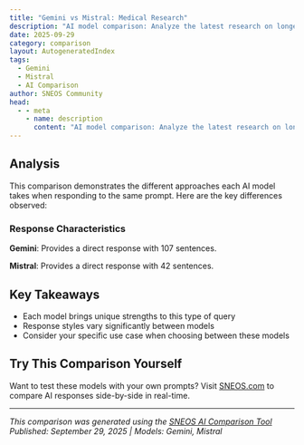 ```yaml
---
title: "Gemini vs Mistral: Medical Research"
description: "AI model comparison: Analyze the latest research on longevity supplements - what actually works?..."
date: 2025-09-29
category: comparison
layout: AutogeneratedIndex
tags:
  - Gemini
  - Mistral
  - AI Comparison
author: SNEOS Community
head:
  - - meta
    - name: description
      content: "AI model comparison: Analyze the latest research on longevity supplements - what actually works?..."
---
```


<ChatComparison
  title="Gemini vs Mistral: Medical Research"
  prompt="Analyze the latest research on longevity supplements - what actually works?"
  :responses='{
    "Gemini": "Okay, let\u0027s delve into the fascinating (and often hyped) world of longevity supplements and analyze what the latest research suggests actually has a potential impact, separating the wheat from the chaff.\n\n**Important Disclaimer:**  This is a rapidly evolving field.  Research findings can change, and what shows promise in animal studies may not translate to humans.  *Always consult with your doctor or a qualified healthcare professional before taking any supplements, especially if you have existing health conditions or are taking medications.*  This information is for informational purposes only and is not a substitute for professional medical advice.\n\n**Key Considerations Before Evaluating Supplements:**\n\n*   **Human Studies are Crucial:**  Much of the initial research on longevity supplements is done on model organisms like yeast, worms (C. elegans), fruit flies, and mice. While these are valuable starting points, **human studies are essential** to determine if the effects translate to humans, and if the dosages are safe and effective.\n*   **Mechanism of Action:** Understanding *how* a substance is supposed to work can help evaluate its potential. Does it target a known aging pathway (e.g., cellular senescence, mTOR, sirtuins, autophagy)? Is there a plausible explanation for its purported benefits?\n*   **Dosage and Bioavailability:**  The dosage used in studies matters.  Also, can the body effectively absorb and utilize the substance (bioavailability)?  Some substances may be poorly absorbed, rendering oral supplementation ineffective.\n*   **Safety Profile:**  A supplement that extends lifespan but causes significant side effects is not a desirable option.  Long-term safety data is especially important for longevity interventions.\n*   **Individual Variability:**  Genetics, lifestyle, and overall health can influence how an individual responds to a supplement.  What works for one person may not work for another.\n*   **Quality Control:** The supplement industry is not always tightly regulated.  Look for products that have been third-party tested for purity and potency (e.g., by USP, NSF International, or ConsumerLab.com).\n\n**Supplements with Some Evidence for Potential Longevity Benefits (in Humans, or with Strong Preclinical Data Supporting Human Trials):**\n\n1.  **Nicotinamide Mononucleotide (NMN) and Nicotinamide Riboside (NR):**\n\n    *   **What they are:** Precursors to NAD\u002B, a crucial coenzyme involved in cellular energy production, DNA repair, and other essential processes. NAD\u002B levels decline with age.\n    *   **Mechanism:**  Boosting NAD\u002B levels is thought to improve cellular function, enhance mitochondrial health, and activate sirtuins (longevity-associated proteins).\n    *   **Research:**\n        *   **Human studies:** Some human trials suggest that NMN and NR can increase NAD\u002B levels and may improve some metabolic parameters (e.g., insulin sensitivity, blood lipid profiles). Some studies have demonstrated improvements in physical performance.\n        *   **Animal studies:**  Extensive research in mice has shown that NMN can extend lifespan, improve cardiovascular health, and protect against neurodegenerative diseases.\n    *   **Caveats:** Long-term effects are still being studied. Optimal dosage is not yet fully established. Some individuals report side effects like flushing or gastrointestinal upset.\n    *   **Latest:** Trials are ongoing to determine efficacy in various health conditions related to aging.\n\n2.  **Resveratrol:**\n\n    *   **What it is:** A polyphenol found in grapes, red wine, and other plants.\n    *   **Mechanism:**  Activates sirtuins, has antioxidant and anti-inflammatory properties, and may improve mitochondrial function.\n    *   **Research:**\n        *   **Human studies:** Some studies suggest that resveratrol can improve cardiovascular health, insulin sensitivity, and cognitive function. However, the bioavailability of resveratrol is relatively low, and high doses may be needed to achieve significant effects.\n        *   **Animal studies:** Resveratrol has been shown to extend lifespan in some animal models, but the results are inconsistent.\n    *   **Caveats:** The evidence for lifespan extension in humans is weak. Bioavailability is a major limitation. Some potential interactions with medications.\n    *   **Latest:** Research is focusing on enhancing bioavailability through formulations like micronized resveratrol or combinations with other compounds.\n\n3.  **Spermidine:**\n\n    *   **What it is:** A polyamine found in foods like wheat germ, soybeans, and aged cheese.\n    *   **Mechanism:**  Induces autophagy (cellular \u0022self-cleaning\u0022), which removes damaged cellular components and promotes cellular health.\n    *   **Research:**\n        *   **Human studies:** Observational studies have linked higher spermidine intake with reduced risk of age-related diseases and increased lifespan.  Some intervention studies suggest cognitive benefits.\n        *   **Animal studies:** Spermidine has been shown to extend lifespan in yeast, worms, flies, and mice.\n    *   **Caveats:** More human intervention trials are needed to confirm the benefits. Dosage and long-term safety need further investigation.\n    *   **Latest:** Clinical trials are exploring the effects of spermidine on cognitive function, cardiovascular health, and immune function.\n\n4.  **Metformin:**\n\n    *   **What it is:** A commonly prescribed medication for type 2 diabetes.\n    *   **Mechanism:**  Complex and not fully understood, but it appears to improve insulin sensitivity, reduce inflammation, and activate AMPK (a cellular energy sensor).\n    *   **Research:**\n        *   **Human studies:** Observational studies have suggested that metformin users may have a lower risk of age-related diseases and increased lifespan. The TAME (Targeting Aging with Metformin) trial is a large-scale study investigating the effects of metformin on age-related outcomes in non-diabetic individuals.\n        *   **Animal studies:** Metformin has been shown to extend lifespan in some animal models.\n    *   **Caveats:** Metformin can cause side effects, such as gastrointestinal upset. It is a prescription medication and should only be taken under the supervision of a doctor. Its use for longevity in healthy individuals is still controversial.\n    *   **Latest:** The TAME trial results are eagerly awaited and could provide important insights into the potential of metformin as an anti-aging intervention.\n\n5.  **Curcumin:**\n\n    *   **What it is:** A compound found in turmeric.\n    *   **Mechanism:**  Has antioxidant, anti-inflammatory, and anti-amyloid properties.\n    *   **Research:**\n        *   **Human studies:** Some studies suggest that curcumin can improve cognitive function, reduce inflammation, and alleviate pain. However, the bioavailability of curcumin is very low.\n        *   **Animal studies:** Curcumin has been shown to extend lifespan in some animal models.\n    *   **Caveats:** Poor bioavailability is a major limitation. Formulations that enhance bioavailability (e.g., with piperine or liposomal curcumin) may be more effective.\n    *   **Latest:** Research is focused on improving the bioavailability of curcumin and investigating its potential in preventing or treating age-related diseases.\n\n6.  **Alpha-Lipoic Acid (ALA):**\n\n    *   **What it is:** A naturally occurring antioxidant.\n    *   **Mechanism:**  May improve mitochondrial function, reduce oxidative stress, and improve insulin sensitivity.\n    *   **Research:**\n        *   **Human studies:** Some studies suggest that ALA can improve diabetic neuropathy, reduce blood pressure, and improve cognitive function.\n        *   **Animal studies:** ALA has been shown to extend lifespan in some animal models.\n    *   **Caveats:** The evidence for lifespan extension in humans is limited.\n    *   **Latest:** Being researched for its effects on mitochondrial health and cognitive decline.\n\n7.  **Glycine and NAC (N-Acetylcysteine):**\n\n    *   **What they are:** Glycine is an amino acid, and NAC is a precursor to glutathione (a powerful antioxidant).\n    *   **Mechanism:** Together they boost glutathione levels, reduce oxidative stress, and improve mitochondrial function.\n    *   **Research:**\n        *   **Human Studies:** Emerging studies suggest that this combination may improve multiple age-related deficits, including oxidative stress, inflammation, endothelial dysfunction, insulin resistance, and mitochondrial dysfunction.\n        *   **Animal Studies:** Show promise in promoting healthy aging.\n    *   **Caveats:** More research is needed.\n\n**Supplements with Less Convincing Evidence or Significant Caveats:**\n\n*   **Telomere-related supplements:** While telomere shortening is associated with aging, directly manipulating telomere length with supplements is complex and potentially risky.  There\u0027s limited evidence that these supplements are safe or effective.\n*   **Many \u0022anti-aging\u0022 proprietary blends:** Often contain a mix of ingredients with little scientific backing or unclear dosages.\n*   **Most herbal remedies marketed for longevity:**  While some herbs may have health benefits, the evidence for lifespan extension is generally weak.\n\n**The Importance of Lifestyle:**\n\nIt\u0027s crucial to remember that supplements are *adjuncts* to a healthy lifestyle, not replacements for it. The most effective strategies for promoting longevity include:\n\n*   **Healthy Diet:**  A balanced diet rich in fruits, vegetables, whole grains, and lean protein.  Consider calorie restriction or intermittent fasting (with medical guidance).\n*   **Regular Exercise:**  Both aerobic and strength training.\n*   **Stress Management:**  Techniques like meditation, yoga, or spending time in nature.\n*   **Adequate Sleep:**  Aim for 7-9 hours of quality sleep per night.\n*   **Social Connection:**  Maintaining strong social relationships.\n*   **Avoidance of Smoking and Excessive Alcohol Consumption:**\n\n**In Conclusion:**\n\nThe field of longevity supplements is exciting but still in its early stages. While some supplements show promise, the evidence is often preliminary, and more research is needed, especially in humans.  A healthy lifestyle remains the foundation for promoting longevity.  Always consult with your doctor before taking any supplements, and be wary of exaggerated claims. Focus on evidence-based strategies and prioritize a holistic approach to health and well-being.\n",
    "Mistral": "As of my last update in October 2023, the field of longevity research is rapidly evolving, with numerous studies exploring various supplements and their potential to extend lifespan and improve healthspan. Here are some of the most promising supplements based on recent research:\n\n### 1. **Resveratrol**\n- **Mechanism**: Activates sirtuins, particularly SIRT1, which are proteins involved in longevity and metabolic regulation.\n- **Efficacy**: Some studies suggest that resveratrol may mimic the effects of caloric restriction, which is known to extend lifespan in various organisms. However, human trials have shown mixed results, and more research is needed to confirm its benefits.\n\n### 2. **Metformin**\n- **Mechanism**: Inhibits mitochondrial complex I, leading to reduced ATP production and activation of AMPK, which regulates cellular energy homeostasis.\n- **Efficacy**: Metformin has been shown to extend lifespan in animal models and is currently being tested in human trials for its anti-aging effects. It is already widely used to treat type 2 diabetes.\n\n### 3. **Nicotinamide Mononucleotide (NMN)**\n- **Mechanism**: A precursor to nicotinamide adenine dinucleotide (NAD\u002B), which is essential for cellular energy metabolism and DNA repair.\n- **Efficacy**: Studies in mice have shown that NMN supplementation can improve mitochondrial function and extend lifespan. Human trials are ongoing to determine its effectiveness.\n\n### 4. **Nicotinamide Riboside (NR)**\n- **Mechanism**: Another precursor to NAD\u002B, similar to NMN.\n- **Efficacy**: NR has been shown to increase NAD\u002B levels and improve various aspects of health, including cardiovascular function and metabolic health. Human trials have shown promising results, but long-term effects on longevity are still under investigation.\n\n### 5. **Fisetin**\n- **Mechanism**: A plant polyphenol that has been shown to have neuroprotective and anti-inflammatory effects.\n- **Efficacy**: Animal studies suggest that fisetin may extend lifespan and improve cognitive function. Human trials are limited, but initial results are encouraging.\n\n### 6. **Pterostilbene**\n- **Mechanism**: Similar to resveratrol, it activates sirtuins and has antioxidant properties.\n- **Efficacy**: Some studies suggest that pterostilbene may have better bioavailability than resveratrol and could be more effective in promoting longevity. However, more research is needed to confirm its benefits.\n\n### 7. **Spermidine**\n- **Mechanism**: Induces autophagy, a cellular process that helps remove damaged cellular components.\n- **Efficacy**: Animal studies have shown that spermidine supplementation can extend lifespan and improve cognitive function. Human trials are ongoing.\n\n### 8. **Quercetin**\n- **Mechanism**: A flavonoid with antioxidant and anti-inflammatory properties.\n- **Efficacy**: Some studies suggest that quercetin may have beneficial effects on cardiovascular health and longevity, but more research is needed to confirm its long-term benefits.\n\n### 9. **Astaxanthin**\n- **Mechanism**: A powerful antioxidant that protects cells from oxidative damage.\n- **Efficacy**: Animal studies have shown that astaxanthin may have anti-aging effects, but human trials are limited.\n\n### 10. **Curcumin**\n- **Mechanism**: A polyphenol with anti-inflammatory and antioxidant properties.\n- **Efficacy**: Some studies suggest that curcumin may have beneficial effects on various aspects of health, including cognitive function and cardiovascular health. However, its bioavailability is low, and more research is needed to confirm its long-term benefits.\n\n### Conclusion\nWhile many supplements show promise in animal studies, human trials are often limited, and long-term effects on longevity are not yet fully understood. It\u0027s important to consult with healthcare professionals before starting any supplement regimen, as individual responses can vary, and some supplements may interact with medications or have side effects.\n\nFor the most current information, it\u0027s advisable to refer to the latest scientific literature and consult with experts in the field of longevity research."
  }'
  published-date="16:28"
/>

## Analysis

This comparison demonstrates the different approaches each AI model takes when responding to the same prompt. Here are the key differences observed:

### Response Characteristics

**Gemini**: Provides a direct response with 107 sentences. 

**Mistral**: Provides a direct response with 42 sentences. 

## Key Takeaways

- Each model brings unique strengths to this type of query
- Response styles vary significantly between models
- Consider your specific use case when choosing between these models

## Try This Comparison Yourself

Want to test these models with your own prompts? Visit [SNEOS.com](https://sneos.com) to compare AI responses side-by-side in real-time.

---

*This comparison was generated using the [SNEOS AI Comparison Tool](https://sneos.com)*
*Published: September 29, 2025 | Models: Gemini, Mistral*

